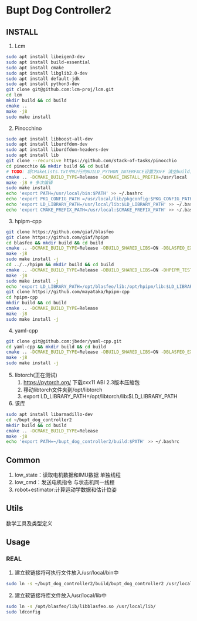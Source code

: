 # Bupt Dog Controller2
## INSTALL
1. Lcm
```bash
sudo apt install libeigen3-dev
sudo apt install build-essential
sudo apt install cmake
sudo apt install libglib2.0-dev
sudo apt install default-jdk
sudo apt install python3-dev
git clone git@github.com:lcm-proj/lcm.git
cd lcm
mkdir build && cd build
cmake ..
make -j8
sudo make install
```
2. Pinocchino
```bash
sudo apt install libboost-all-dev
sudo apt install liburdfdom-dev
sudo apt install liburdfdom-headers-dev 
sudo apt install lib
git clone --recursive https://github.com/stack-of-tasks/pinocchio
cd pinocchio && mkdir build && cd build
# TODO: 将CMakeLists.txt中82行的BUILD_PYTHON_INTERFACE设置为OFF 清空build，重新cmake..
cmake .. -DCMAKE_BUILD_TYPE=Release -DCMAKE_INSTALL_PREFIX=/usr/local
make -j8 # 多次编译
sudo make install
echo 'export PATH=/usr/local/bin:$PATH' >> ~/.bashrc
echo 'export PKG_CONFIG_PATH =/usr/local/lib/pkgconfig:$PKG_CONFIG_PATH' >> ~/.bashrc
echo 'export LD_LIBRARY_PATH=/usr/local/lib:$LD_LIBRARY_PATH' >> ~/.bashrc
echo 'export CMAKE_PREFIX_PATH=/usr/local:$CMAKE_PREFIX_PATH' >> ~/.bashrc
```
3. hpipm-cpp
```bash
git clone https://github.com/giaf/blasfeo
git clone https://github.com/giaf/hpipm
cd blasfeo && mkdir build && cd build
cmake .. -DCMAKE_BUILD_TYPE=Release -DBUILD_SHARED_LIBS=ON -DBLASFEO_EXAMPLES=OFF 
make -j8
sudo make install -j
cd ../../hpipm && mkdir build && cd build
cmake .. -DCMAKE_BUILD_TYPE=Release -DBUILD_SHARED_LIBS=ON -DHPIPM_TESTING=OFF 
make -j8
sudo make install -j
echo 'export LD_LIBRARY_PATH=/opt/blasfeo/lib:/opt/hpipm/lib:$LD_LIBRARY_PATH' >> ~/.bashrc
git clone https://github.com/mayataka/hpipm-cpp
cd hpipm-cpp
mkdir build && cd build
cmake .. -DCMAKE_BUILD_TYPE=Release 
make -j8
sudo make install -j
```
4. yaml-cpp
```bash
git clone git@github.com:jbeder/yaml-cpp.git
cd yaml-cpp && mkdir build && cd build
cmake .. -DCMAKE_BUILD_TYPE=Release -DBUILD_SHARED_LIBS=ON -DBLASFEO_EXAMPLES=OFF 
make -j8
sudo make install -j
```
5. libtorch(正在测试)
   1. https://pytorch.org/ 下载cxx11 ABI 2.3版本压缩包
   2. 移动libtorch文件夹到/opt/libtorch
   3. export LD_LIBRARY_PATH=/opt/libtorch/lib:$LD_LIBRARY_PATH
6. 该库
```bash
sudo apt install libarmadillo-dev
cd ~/bupt_dog_controller2
mkdir build && cd build
cmake .. -DCMAKE_BUILD_TYPE=Release
make -j8
echo 'export PATH=~/bupt_dog_controller2/build:$PATH' >> ~/.bashrc
```
## Common
1. low_state：读取电机数据和IMU数据 单独线程
2. low_cmd：发送电机指令 与状态机同一线程
3. robot+estimator:计算运动学数据和估计位姿
## Utils
数学工具及类型定义


## Usage
### REAL
1. 建立软链接将可执行文件放入/usr/local/bin中
```bash
sudo ln -s ~/bupt_dog_controller2/build/bupt_dog_controller2 /usr/local/bin/
```
2. 建立软链接将库文件放入/usr/local/lib中
```bash
sudo ln -s /opt/blasfeo/lib/libblasfeo.so /usr/local/lib/
sudo ldconfig
```